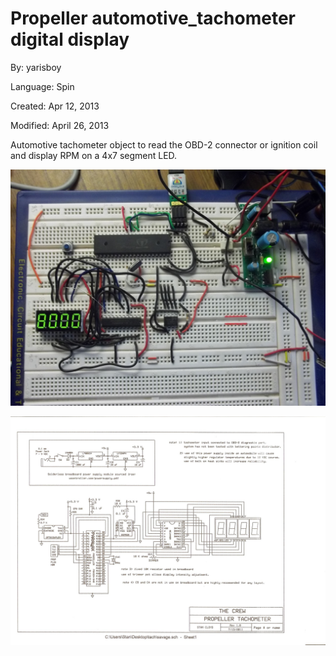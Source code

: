 # Propeller automotive_tachometer digital display

By: yarisboy

Language: Spin

Created: Apr 12, 2013

Modified: April 26, 2013

Automotive tachometer object to read the OBD-2 connector or ignition coil and display RPM on a 4x7 segment LED.

![Auxiliary_Files/Tachometerstill_001_1.JPG](Auxiliary_Files/Tachometerstill_001_1.JPG)

![Auxiliary_Files/tach_schematic_001_1.jpg](Auxiliary_Files/tach_schematic_001_1.jpg)
